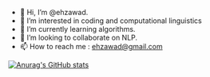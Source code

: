 - 👋 Hi, I’m @ehzawad.
- 👀 I’m interested in coding and computational linguistics 
- 🌱 I’m currently learning algorithms.
- 💞️ I’m looking to collaborate on NLP.
- 📫 How to reach me : ehzawad@gmail.com

[![Anurag's GitHub stats](https://github-readme-stats.vercel.app/api?username=ehzawad)](https://github.com/ehzawad/github-readme-stats)

<!---
ehzawad/ehzawad is a ✨ special ✨ repository because its `README.md` (this file) appears on your GitHub profile.
You can click the Preview link to take a look at your changes.
--->
